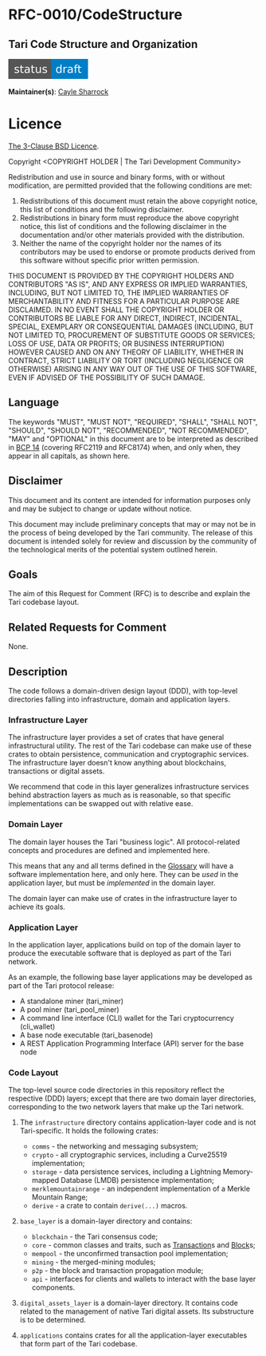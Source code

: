 # RFC-0010/CodeStructure

## Tari Code Structure and Organization

![status: draft](theme/images/status-draft.svg)

**Maintainer(s)**: [Cayle Sharrock](https://github.com/CjS77)

# Licence

[The 3-Clause BSD Licence](https://opensource.org/licenses/BSD-3-Clause).

Copyright <YEAR> <COPYRIGHT HOLDER | The Tari Development Community>

Redistribution and use in source and binary forms, with or without modification, are permitted provided that the
following conditions are met:

1. Redistributions of this document must retain the above copyright notice, this list of conditions and the following
   disclaimer.
2. Redistributions in binary form must reproduce the above copyright notice, this list of conditions and the following
   disclaimer in the documentation and/or other materials provided with the distribution.
3. Neither the name of the copyright holder nor the names of its contributors may be used to endorse or promote products
   derived from this software without specific prior written permission.

THIS DOCUMENT IS PROVIDED BY THE COPYRIGHT HOLDERS AND CONTRIBUTORS "AS IS", AND ANY EXPRESS OR IMPLIED WARRANTIES,
INCLUDING, BUT NOT LIMITED TO, THE IMPLIED WARRANTIES OF MERCHANTABILITY AND FITNESS FOR A PARTICULAR PURPOSE ARE
DISCLAIMED. IN NO EVENT SHALL THE COPYRIGHT HOLDER OR CONTRIBUTORS BE LIABLE FOR ANY DIRECT, INDIRECT, INCIDENTAL,
SPECIAL, EXEMPLARY OR CONSEQUENTIAL DAMAGES (INCLUDING, BUT NOT LIMITED TO, PROCUREMENT OF SUBSTITUTE GOODS OR
SERVICES; LOSS OF USE, DATA OR PROFITS; OR BUSINESS INTERRUPTION) HOWEVER CAUSED AND ON ANY THEORY OF LIABILITY,
WHETHER IN CONTRACT, STRICT LIABILITY OR TORT (INCLUDING NEGLIGENCE OR OTHERWISE) ARISING IN ANY WAY OUT OF THE USE OF
THIS SOFTWARE, EVEN IF ADVISED OF THE POSSIBILITY OF SUCH DAMAGE.

## Language

The keywords "MUST", "MUST NOT", "REQUIRED", "SHALL", "SHALL NOT", "SHOULD", "SHOULD NOT", "RECOMMENDED", 
"NOT RECOMMENDED", "MAY" and "OPTIONAL" in this document are to be interpreted as described in 
[BCP 14](https://tools.ietf.org/html/bcp14) (covering RFC2119 and RFC8174) when, and only when, they appear in all capitals, as 
shown here.

## Disclaimer

This document and its content are intended for information purposes only and may be subject to change or update
without notice.

This document may include preliminary concepts that may or may not be in the process of being developed by the Tari
community. The release of this document is intended solely for review and discussion by the community of the
technological merits of the potential system outlined herein.

## Goals

The aim of this Request for Comment (RFC) is to describe and explain the Tari codebase layout.

## Related Requests for Comment

None.

## Description

The code follows a domain-driven design layout (DDD), with top-level directories falling into infrastructure, domain
and application layers.

### Infrastructure Layer

The infrastructure layer provides a set of crates that have general infrastructural utility. The rest of the Tari codebase can make use
of these crates to obtain persistence, communication and cryptographic services. The infrastructure layer doesn't know
anything about blockchains, transactions or digital assets.

We recommend that code in this layer generalizes infrastructure services behind abstraction layers as much as is
reasonable, so that specific implementations can be swapped out with relative ease.

### Domain Layer

The domain layer houses the Tari "business logic". All protocol-related concepts and procedures are defined and
implemented here.

This means that any and all terms defined in the [Glossary] will have a software implementation here, and only here.
They can be _used_ in the application layer, but must be *implemented* in the domain layer.

The domain layer can make use of crates in the infrastructure layer to achieve its goals.

### Application Layer

In the application layer, applications build on top of the domain layer to produce the executable software that is 
deployed as part of the Tari network.

As an example, the following base layer applications may be developed as part of the Tari protocol release:

* A standalone miner (tari_miner)
* A pool miner (tari_pool_miner)
* A command line interface (CLI) wallet for the Tari cryptocurrency (cli_wallet)
* A base node executable (tari_basenode)
* A REST Application Programming Interface (API) server for the base node

### Code Layout

The top-level source code directories in this repository reflect the respective (DDD) layers; except that there are two
domain layer directories, corresponding to the two network layers that make up the Tari network.

1. The `infrastructure` directory contains application-layer code and is not Tari-specific. It holds the following
   crates:
    - `comms` - the networking and messaging subsystem;
    - `crypto` - all cryptographic services, including a Curve25519 implementation;
    - `storage` - data persistence services, including a Lightning Memory-mapped Database (LMDB) persistence implementation;
    - `merklemountainrange` - an independent implementation of a Merkle Mountain Range;
   -  `derive` - a crate to contain `derive(...)` macros.

1. `base_layer` is a domain-layer directory and contains:
    - `blockchain` - the Tari consensus code;
    - `core` - common classes and traits, such as [Transaction]s and [Block]s;
    - `mempool` - the unconfirmed transaction pool implementation;
    - `mining` - the merged-mining modules;
    - `p2p` - the block and transaction propagation module;
    - `api` - interfaces for clients and wallets to interact with the base layer components.
1. `digital_assets_layer` is a domain-layer directory. It contains code related to the management of native Tari digital
   assets. Its substructure is to be determined.
1. `applications` contains crates for all the application-layer executables that form part of the Tari codebase.


[Glossary]: ../Glossary.md "Glossary"
[DDD]: https://en.wikipedia.org/wiki/Domain-driven_design "Wikipedia: Domain Driven Design"
[transaction]: ../Glossary.md#transaction
[block]: ../Glossary.md#block
